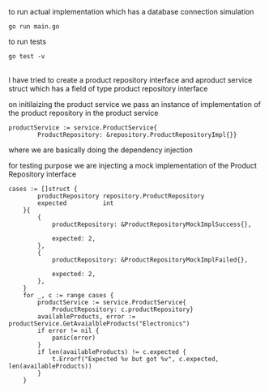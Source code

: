 to run actual implementation which has a database connection simulation

```
go run main.go
```

to run tests

```
go test -v
```

<br/>
I have tried to create a product repository interface and aproduct service struct which has a field of type product repository interface

on initilaizing the product service we pass an instance of implementation of the product repository in the product service

```
productService := service.ProductService{
		ProductRepository: &repository.ProductRepositoryImpl{}}
```

where we are basically doing the dependency injection

for testing purpose we are injecting a mock implementation of the Product Repository interface

```
cases := []struct {
		productRepository repository.ProductRepository
		expected          int
	}{
		{
			productRepository: &ProductRepositoryMockImplSuccess{},

			expected: 2,
		},
		{
			productRepository: &ProductRepositoryMockImplFailed{},

			expected: 2,
		},
	}
	for _, c := range cases {
		productService := service.ProductService{
			ProductRepository: c.productRepository}
		availableProducts, error := productService.GetAvaialbleProducts("Electronics")
		if error != nil {
			panic(error)
		}
		if len(availableProducts) != c.expected {
			t.Errorf("Expected %v but got %v", c.expected, len(availableProducts))
		}
	}
```
